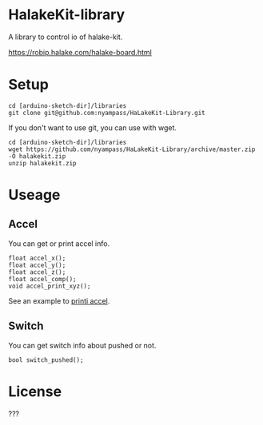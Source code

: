 # HalakeKit-library
A library to control io of halake-kit.

https://robip.halake.com/halake-board.html

# Setup

```
cd [arduino-sketch-dir]/libraries
git clone git@github.com:nyampass/HaLakeKit-Library.git
```

If you don't want to use git, you can use with wget.

```
cd [arduino-sketch-dir]/libraries
wget https://github.com/nyampass/HaLakeKit-Library/archive/master.zip -O halakekit.zip
unzip halakekit.zip
```

# Useage

## Accel

You can get or print accel info.

```
float accel_x();
float accel_y();
float accel_z();
float accel_comp();
void accel_print_xyz();
```

See an example to [printi accel](./examples/print_accel/print_accel.ino).

## Switch

You can get switch info about pushed or not.

```
bool switch_pushed();
```

# License

???
